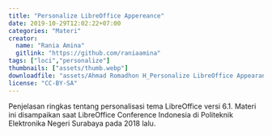 ```yaml
---
title: "Personalize LibreOffice Appereance"
date: 2019-10-29T12:02:22+07:00
categories: "Materi"
creator: 
  name: "Rania Amina"
  gitlink: "https://github.com/raniaamina"
tags: ["loci","personalize"]
thumbnails: ["assets/thumb.webp"]
downloadfile: "assets/Ahmad Romadhon H_Personalize LibreOffice Appearance.pdf"
license: "CC-BY-SA"
---
```

Penjelasan ringkas tentang personalisasi tema LibreOffice versi 6.1. Materi ini disampaikan saat LibreOffice Conference Indonesia  <!--more-->di Politeknik Elektronika Negeri Surabaya pada 2018 lalu. 


